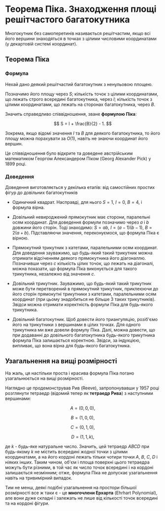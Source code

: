 # Теорема Піка. Знаходження площі решітчастого багатокутника

Многокутник без самоперетинів називається решітчастим, якщо всі його вершини знаходяться в точках з цілими числовими координатами (у декартовій системі координат).

## Теорема Піка

### Формула

Нехай дано деякий решітчастий багатокутник з ненульовою площею.

Позначимо його площу через $S$; кількість точок з цілими координатами, що лежать строго всередині багатокутника, через $I$; кількість точок з цілими координатами, що лежать на сторонах багатокутника, через $B$.

Значить справедливо співвідношення, зване **формулою Піка**:

$$
S = I + \frac{B}{2} - 1.
$$

Зокрема, якщо відомі значення $I$ та $B$ для деякого багатокутника, то його площу можна порахувати за $O(1)$, навіть не знаючи координат його вершин.

Це співвідношення було відкрите та доведене австрійським математиком Георгом Александером Піком (Georg Alexander Pick) у 1899 році.

### Доведення

Доведення виготовляється у декілька етапів: від самостійних простих фігур до довільних багатокутників

* Одиничний квадрат. Насправді, для нього $S=1$, $І=0$, $В=4$, і формула вірна.

* Довільний невироджений прямокутник має сторони, паралельні осям координат. Для доведення формули позначимо через $a$ і $b$ довжини його сторін. Тоді знаходимо: $S = ab$, $I = (a-1)(b-1)$, $B = 2(a+b)$. Підставляючи значення, переконуємося, що формула Піка є вірною.

* Прямокутний трикутник з катетами, паралельними осям координат. Для доведення зауважимо, що будь-який такий трикутник можна отримати відсіченням деякого прямокутника його діагоналлю. Позначивши через $c$ кількість цілих точок, що лежать на діагоналі, можна показати, що формула Піка виконується для такого трикутника, незалежно від значення $c$.

* Довільний трикутник. Зауважимо, що будь-який такий трикутник може бути перетворений в прямокутний трикутник, приклеюючи до його сторін прямокутні трикутники з катетами, паралельними осям координат (при цьому знадобиться не більше 3 таких трикутників). Звідси можна отримати коректність формули Піка для будь-якого трикутника.

* Довільний багатокутник. Щоб довести його триангуляцію, розіб'ємо його на трикутники з вершинами в цілих точках. Для одного трикутника ми вже довели формулу Піка. Далі, можна довести, що при додаванні до довільного багатокутника будь-якого трикутника формула Піка залишається коректною. Звідси, за індукцією, випливає, що вона вірна для будь-якого багатокутника.

## Узагальнення на вищі розмірності

На жаль, ця настільки проста і красива формула Піка погано узагальнюється на вищі розмірності.

Наглядно це продемонстрував Рив (Reeve), запропонувавши у 1957 році розглянути тетраедр (відомий тепер як **тетраедр Рива**) з наступними вершинами:

$$
A = (0,0,0),
$$

$$
B = (1,0,0),
$$

$$
C = (0,1,0),
$$

$$
D = (1,1,k),
$$

де $k$ - будь-яке натуральне число. Значить, цей тетраедр $ABCD$ при будь-якому $k$ не містить всередині жодної точки з цілими координатами, а на його кордоні лежать тільки чотири точки $A$, $B$, $C$, $D$ і ніяких інших. Таким чином, об'єм і площа поверхні цього тетраедра можуть бути різними, в той час як число точок всередині і на кордоні залишається незмінним; отже, формула Піка не допускає узагальнення навіть на тривимірний випадок.

Тим не менш, деякі подібні узагальнення на простори більшої розмірності все ж таки є - це **многочлени Ерхарта** (Ehrhart Polynomial), але вони дуже складні і залежать не лише від кількості точок всередині та на кордоні фігури.
